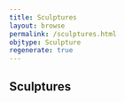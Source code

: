 ```yaml
---
title: Sculptures
layout: browse
permalink: /sculptures.html
objtype: Sculpture
regenerate: true
---
```

## Sculptures

